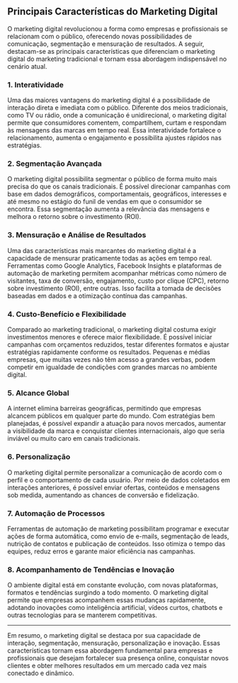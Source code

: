 
## Principais Características do Marketing Digital

O marketing digital revolucionou a forma como empresas e profissionais se relacionam com o público, oferecendo novas possibilidades de comunicação, segmentação e mensuração de resultados. A seguir, destacam-se as principais características que diferenciam o marketing digital do marketing tradicional e tornam essa abordagem indispensável no cenário atual.

### 1. **Interatividade**

Uma das maiores vantagens do marketing digital é a possibilidade de interação direta e imediata com o público. Diferente dos meios tradicionais, como TV ou rádio, onde a comunicação é unidirecional, o marketing digital permite que consumidores comentem, compartilhem, curtam e respondam às mensagens das marcas em tempo real. Essa interatividade fortalece o relacionamento, aumenta o engajamento e possibilita ajustes rápidos nas estratégias.

### 2. **Segmentação Avançada**

O marketing digital possibilita segmentar o público de forma muito mais precisa do que os canais tradicionais. É possível direcionar campanhas com base em dados demográficos, comportamentais, geográficos, interesses e até mesmo no estágio do funil de vendas em que o consumidor se encontra. Essa segmentação aumenta a relevância das mensagens e melhora o retorno sobre o investimento (ROI).

### 3. **Mensuração e Análise de Resultados**

Uma das características mais marcantes do marketing digital é a capacidade de mensurar praticamente todas as ações em tempo real. Ferramentas como Google Analytics, Facebook Insights e plataformas de automação de marketing permitem acompanhar métricas como número de visitantes, taxa de conversão, engajamento, custo por clique (CPC), retorno sobre investimento (ROI), entre outras. Isso facilita a tomada de decisões baseadas em dados e a otimização contínua das campanhas.

### 4. **Custo-Benefício e Flexibilidade**

Comparado ao marketing tradicional, o marketing digital costuma exigir investimentos menores e oferece maior flexibilidade. É possível iniciar campanhas com orçamentos reduzidos, testar diferentes formatos e ajustar estratégias rapidamente conforme os resultados. Pequenas e médias empresas, que muitas vezes não têm acesso a grandes verbas, podem competir em igualdade de condições com grandes marcas no ambiente digital.

### 5. **Alcance Global**

A internet elimina barreiras geográficas, permitindo que empresas alcancem públicos em qualquer parte do mundo. Com estratégias bem planejadas, é possível expandir a atuação para novos mercados, aumentar a visibilidade da marca e conquistar clientes internacionais, algo que seria inviável ou muito caro em canais tradicionais.

### 6. **Personalização**

O marketing digital permite personalizar a comunicação de acordo com o perfil e o comportamento de cada usuário. Por meio de dados coletados em interações anteriores, é possível enviar ofertas, conteúdos e mensagens sob medida, aumentando as chances de conversão e fidelização.

### 7. **Automação de Processos**

Ferramentas de automação de marketing possibilitam programar e executar ações de forma automática, como envio de e-mails, segmentação de leads, nutrição de contatos e publicação de conteúdos. Isso otimiza o tempo das equipes, reduz erros e garante maior eficiência nas campanhas.

### 8. **Acompanhamento de Tendências e Inovação**

O ambiente digital está em constante evolução, com novas plataformas, formatos e tendências surgindo a todo momento. O marketing digital permite que empresas acompanhem essas mudanças rapidamente, adotando inovações como inteligência artificial, vídeos curtos, chatbots e outras tecnologias para se manterem competitivas.

---

Em resumo, o marketing digital se destaca por sua capacidade de interação, segmentação, mensuração, personalização e inovação. Essas características tornam essa abordagem fundamental para empresas e profissionais que desejam fortalecer sua presença online, conquistar novos clientes e obter melhores resultados em um mercado cada vez mais conectado e dinâmico.
```
